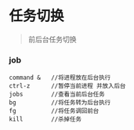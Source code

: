 # 任务切换
> 前后台任务切换
### job
```shell script
command &   //将进程放在后台执行
ctrl-z      //暂停当前进程 并放入后台
jobs        //查看当前后台任务
bg          //将任务转为后台执行
fg          //将任务调回前台
kill        //杀掉任务
```
